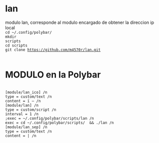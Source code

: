 # lan
modulo lan, corresponde al modulo encargado de obtener la direccion ip local <br>
<code>cd ~/.config/polybar/</code><br>
<code>mkdir scripts</code><br>
<code>cd scripts</code><br>
<code>git clone https://github.com/m4570r/lan.git</code>
<br><br>
# MODULO en la Polybar
<code>
[module/lan_ico] /n
type = custom/text /n
content = ï – /n
[module/lan] /n
type = custom/script /n
interval = 1 /n
;exec = ~/.config/polybar/scripts/lan /n 
exec = cd ~/.config/polybar/scripts/  && ./lan /n
[module/lan_sep] /n
type = custom/text /n
content = | /n
</code>

